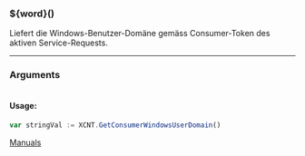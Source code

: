 ﻿### ${word}()
Liefert die Windows-Benutzer-Domäne gemäss Consumer-Token des aktiven Service-Requests.

----

### Arguments
```ts
```
#### Usage:
```ts
var stringVal := XCNT.GetConsumerWindowsUserDomain()
```

[Manuals](https://manuals.opacc.ch/docs/doku2401/F-Script/ScriptBlockFunc.XCNT.GetConsumerWindowsUserDomain.html)
